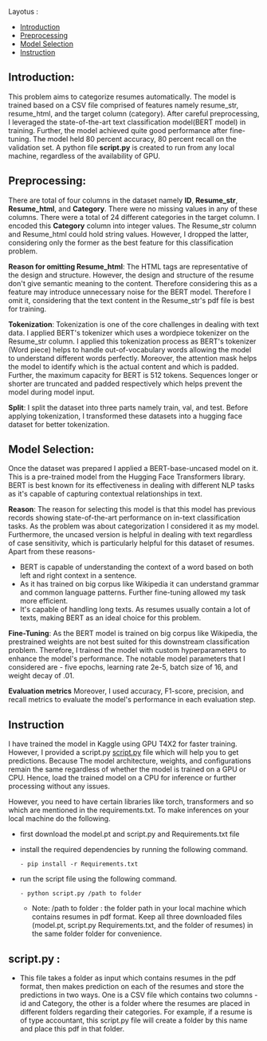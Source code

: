 Layotus :
- [Introduction](#introduction)
- [Preprocessing](#preprocessing)
- [Model Selection](#model-selection)
- [Instruction](#instruction)





## Introduction: 

This problem aims to categorize resumes automatically. The model is trained based on a CSV file comprised of features namely resume_str, resume_html, and the target column (category). After careful preprocessing, I leveraged the state-of-the-art text classification model(BERT model) in training. Further, the model achieved quite good performance after fine-tuning. The model held 80 percent accuracy, 80 percent recall on the validation set. A python file **script.py** is created to run from any local machine, regardless of the availability of GPU.


## Preprocessing:

There are total of four columns in the dataset namely **ID**, **Resume_str**, **Resume_html**, and **Category**. There were no missing values in any of these columns. There were a total of 24 different categories in the target column. I encoded this **Category** column into integer values. The Resume_str column and Resume_html could hold string values. However, I dropped the latter, considering only the former as the best feature for this classification problem. 

**Reason for omitting Resume_html**: The HTML tags are representative of the design and structure. However, the design and structure of the resume don't give semantic meaning to the content. Therefore considering this as a feature may introduce unnecessary noise for the BERT model. Therefore I omit it, considering that the text content in the Resume_str's pdf file is best for training. 

**Tokenization**: Tokenization is one of the core challenges in dealing with text data. I applied BERT's tokenizer which uses a wordpiece tokenizer on the Resume_str column. I applied this tokenization process as BERT's tokenizer (Word piece) helps to handle out-of-vocabulary words allowing the model to understand different words perfectly. Moreover, the attention mask helps the model to identify which is the actual content and which is padded. Further, the maximum capacity for BERT is 512 tokens. Sequences longer or shorter are truncated and padded respectively which helps prevent the model during model input.

**Split**: I split the dataset into three parts namely train, val, and test. Before applying tokenization, I transformed these datasets into a hugging face dataset for better tokenization. 


## Model Selection: 

Once the dataset was prepared I applied a BERT-base-uncased model on it. This is a pre-trained model from the Hugging Face Transformers library. BERT is best known for its effectiveness in dealing with different NLP tasks as it's capable of capturing contextual relationships in text.

**Reason**: The reason for selecting this model is that this model has previous records showing state-of-the-art performance on in-text classification tasks. As the problem was about categorization I considered it as my model. Furthermore, the uncased version is helpful in dealing with text regardless of case sensitivity, which is particularly helpful for this dataset of resumes. Apart from these reasons- 

   - BERT is capable of understanding the context of a word based on both left and right context in a sentence.
   - As it has trained on big corpus like Wikipedia it can understand grammar and common language patterns. Further fine-tuning allowed my task more efficient.
   - It's capable of handling long texts. As resumes usually contain a lot of texts, making BERT as an ideal choice for this problem.

**Fine-Tuning**: As the BERT model is trained on big corpus like Wikipedia, the prestrained weights are not best suited for this downstream classification problem. Therefore, I trained the model with custom hyperparameters to enhance the model's
 performance. The notable model parameters that I considered are  - five epochs, learning rate 2e-5, batch size of 16, and weight decay of .01. 

 **Evaluation metrics** Moreover, I used accuracy, F1-score, precision, and recall metrics to evaluate the model's performance in each evaluation step.



 ## Instruction 

 I have trained the model in Kaggle using GPU T4X2 for faster training. However, I provided a script.py [script.py](#scriptpy-) file which will help you to get predictions. Because The model architecture, weights, and configurations remain the same regardless of whether the model is trained on a GPU or CPU. Hence, load the trained model on a CPU for inference or further processing without any issues. 

 However, you need to have certain libraries like torch, transformers and so which are mentioned in the requirements.txt. To make inferences on your local machine do the following.

   - first download the model.pt and script.py and Requirements.txt file
     
   - install the required dependencies by running the following command.

         - pip install -r Requirements.txt

   - run the script file using the following command.

         - python script.py /path to folder

     - Note: /path to folder : the folder path in your local machine which contains resumes in pdf format. Keep all three downloaded files (model.pt, script.py Requirements.txt, and the folder of resumes)
       in the same folder folder for convenience.






 ## script.py : 
   - This file takes a folder as input which contains resumes in the pdf format, then makes prediction on each of the resumes and store the predictions in two ways. One is a CSV file which contains two columns - id and  Category, the other is a folder where the resumes are placed in different folders regarding their categories. For example, if a resume is of type accountant, this script.py file will create a folder by this name and place this pdf in that folder.
